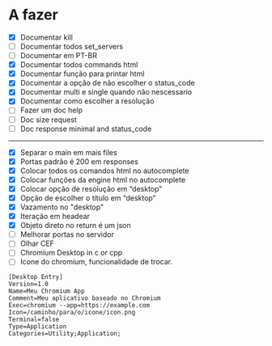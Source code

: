 # A fazer
- [x] Documentar kill
- [ ] Documentar todos set_servers
- [ ] Documentar em PT-BR
- [x] Documentar todos commands html
- [x] Documentar função para printar html
- [x] Documentar a opção de não escolher o status_code
- [x] Documentar multi e single quando não nescessario
- [x] Documentar como escolher a resolução
- [ ] Fazer um doc help
- [ ] Doc size request
- [ ] Doc response minimal and status_code

***

- [x] Separar o main em mais files
- [x] Portas padrão é 200 em responses
- [x] Colocar todos os comandos html no autocomplete
- [x] Colocar funções da engine html no autocomplete
- [x] Colocar opção de resolução em “desktop”
- [x] Opção de escolher o título em “desktop”
- [x] Vazamento no "desktop"
- [x] Iteração em headear
- [x] Objeto direto no return é um json
- [ ] Melhorar portas no servidor
- [ ] Olhar CEF
- [ ] Chromium Desktop in c or cpp
- [ ] Icone do chromium, funcionalidade de trocar.
```
[Desktop Entry]
Version=1.0
Name=Meu Chromium App
Comment=Meu aplicativo baseado no Chromium
Exec=chromium --app=https://example.com
Icon=/caminho/para/o/icone/icon.png
Terminal=false
Type=Application
Categories=Utility;Application;
```
